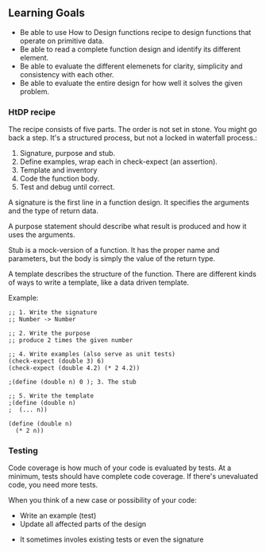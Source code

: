 ## Learning Goals

- Be able to use How to Design functions recipe to design functions that operate on primitive data.
- Be able to read a complete function design and identify its different element.
- Be able to evaluate the different elemenets for clarity, simplicity and consistency with each other.
- Be able to evaluate the entire design for how well it solves the given problem.

### HtDP recipe

The recipe consists of five parts. The order is not set in stone. You might go back a step. It's a structured process, but not a locked in waterfall process.:

1. Signature, purpose and stub.
2. Define examples, wrap each in check-expect (an assertion).
3. Template and inventory
4. Code the function body.
5. Test and debug until correct.

A signature is the first line in a function design. It specifies the arguments and the type of return data.

A purpose statement should describe what result is produced and how it uses the arguments.

Stub is a mock-version of a function. It has the proper name and parameters, but the body is simply the value of the return type.

A template describes the structure of the function. There are different kinds of ways to write a template, like a data driven template.

Example:
```
;; 1. Write the signature
;; Number -> Number

;; 2. Write the purpose
;; produce 2 times the given number

;; 4. Write examples (also serve as unit tests)
(check-expect (double 3) 6)
(check-expect (double 4.2) (* 2 4.2))

;(define (double n) 0 ); 3. The stub

;; 5. Write the template
;(define (double n)
;  (... n))

(define (double n)
  (* 2 n))
```

### Testing 
Code coverage is how much of your code is evaluated by tests. At a minimum, tests should have complete code coverage. If there's unevaluated code, you need more tests.

When you think of a new case or possibility of your code:
- Write an example (test)
- Update all affected parts of the design
* It sometimes involes existing tests or even the signature

